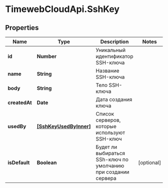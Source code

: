 # TimewebCloudApi.SshKey

## Properties

Name | Type | Description | Notes
------------ | ------------- | ------------- | -------------
**id** | **Number** | Уникальный идентификатор SSH-ключа | 
**name** | **String** | Название SSH-ключа | 
**body** | **String** | Тело SSH-ключа | 
**createdAt** | **Date** | Дата создания ключа | 
**usedBy** | [**[SshKeyUsedByInner]**](SshKeyUsedByInner.md) | Список серверов, которые используют SSH-ключ | 
**isDefault** | **Boolean** | Будет ли выбираться SSh-ключ по умолчанию при создании сервера | [optional] 



